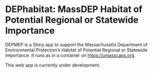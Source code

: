 # DEPhabitat: MassDEP Habitat of Potential Regional or Statewide Importance


DEPMEP is a Shiny app to support the Massachusetts Department of
Environmental Protection’s Habitat of Potential Regional or Statewide 
Importance. It runs as in a container on https://umasscaps.org.

This web app is currently under development.
